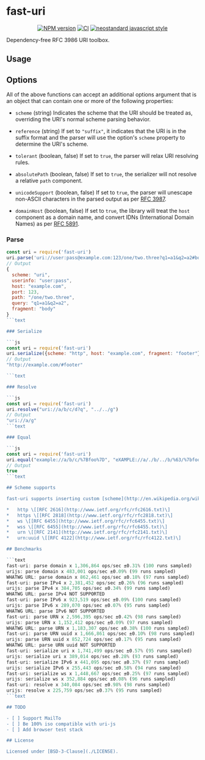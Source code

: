 # fast-uri

<div align="center">

[![NPM version](https://img.shields.io/npm/v/fast-uri.svg?style=flat)](https://www.npmjs.com/package/fast-uri)
[![CI](https://github.com/fastify/fast-uri/actions/workflows/ci.yml/badge.svg?branch=main)](https://github.com/fastify/fast-uri/actions/workflows/ci.yml)
[![neostandard javascript style](https://img.shields.io/badge/code_style-neostandard-brightgreen?style=flat)](https://github.com/neostandard/neostandard)

</div>

Dependency-free RFC 3986 URI toolbox.

## Usage

## Options

All of the above functions can accept an additional options argument that is an object that can contain one or more of the following properties:

*	`scheme` (string)
	Indicates the scheme that the URI should be treated as, overriding the URI's normal scheme parsing behavior.

*	`reference` (string)
	If set to `"suffix"`, it indicates that the URI is in the suffix format and the parser will use the option's `scheme` property to determine the URI's scheme.

*	`tolerant` (boolean, false)
	If set to `true`, the parser will relax URI resolving rules.

*	`absolutePath` (boolean, false)
	If set to `true`, the serializer will not resolve a relative `path` component.

*	`unicodeSupport` (boolean, false)
	If set to `true`, the parser will unescape non-ASCII characters in the parsed output as per [RFC 3987](http://www.ietf.org/rfc/rfc3987.txt).

*	`domainHost` (boolean, false)
	If set to `true`, the library will treat the `host` component as a domain name, and convert IDNs (International Domain Names) as per [RFC 5891](http://www.ietf.org/rfc/rfc5891.txt).

### Parse

```js
const uri = require('fast-uri')
uri.parse('uri://user:pass@example.com:123/one/two.three?q1=a1&q2=a2#body')
// Output
{
  scheme: "uri",
  userinfo: "user:pass",
  host: "example.com",
  port: 123,
  path: "/one/two.three",
  query: "q1=a1&q2=a2",
  fragment: "body"
}
```text

### Serialize

```js
const uri = require('fast-uri')
uri.serialize({scheme: "http", host: "example.com", fragment: "footer"})
// Output
"http://example.com/#footer"

```text

### Resolve

```js
const uri = require('fast-uri')
uri.resolve("uri://a/b/c/d?q", "../../g")
// Output
"uri://a/g"
```text

### Equal

```js
const uri = require('fast-uri')
uri.equal("example://a/b/c/%7Bfoo%7D", "eXAMPLE://a/./b/../b/%63/%7bfoo%7d")
// Output
true
```text

## Scheme supports

fast-uri supports inserting custom [scheme](http://en.wikipedia.org/wiki/URI_scheme)-dependent processing rules. Currently, fast-uri has built-in support for the following schemes:

*	http \[[RFC 2616](http://www.ietf.org/rfc/rfc2616.txt)\]
*	https \[[RFC 2818](http://www.ietf.org/rfc/rfc2818.txt)\]
*	ws \[[RFC 6455](http://www.ietf.org/rfc/rfc6455.txt)\]
*	wss \[[RFC 6455](http://www.ietf.org/rfc/rfc6455.txt)\]
*	urn \[[RFC 2141](http://www.ietf.org/rfc/rfc2141.txt)\]
*	urn:uuid \[[RFC 4122](http://www.ietf.org/rfc/rfc4122.txt)\]

## Benchmarks

```text
fast-uri: parse domain x 1,306,864 ops/sec ±0.31% (100 runs sampled)
urijs: parse domain x 483,001 ops/sec ±0.09% (99 runs sampled)
WHATWG URL: parse domain x 862,461 ops/sec ±0.18% (97 runs sampled)
fast-uri: parse IPv4 x 2,381,452 ops/sec ±0.26% (96 runs sampled)
urijs: parse IPv4 x 384,705 ops/sec ±0.34% (99 runs sampled)
WHATWG URL: parse IPv4 NOT SUPPORTED
fast-uri: parse IPv6 x 923,519 ops/sec ±0.09% (100 runs sampled)
urijs: parse IPv6 x 289,070 ops/sec ±0.07% (95 runs sampled)
WHATWG URL: parse IPv6 NOT SUPPORTED
fast-uri: parse URN x 2,596,395 ops/sec ±0.42% (98 runs sampled)
urijs: parse URN x 1,152,412 ops/sec ±0.09% (97 runs sampled)
WHATWG URL: parse URN x 1,183,307 ops/sec ±0.38% (100 runs sampled)
fast-uri: parse URN uuid x 1,666,861 ops/sec ±0.10% (98 runs sampled)
urijs: parse URN uuid x 852,724 ops/sec ±0.17% (95 runs sampled)
WHATWG URL: parse URN uuid NOT SUPPORTED
fast-uri: serialize uri x 1,741,499 ops/sec ±0.57% (95 runs sampled)
urijs: serialize uri x 389,014 ops/sec ±0.28% (93 runs sampled)
fast-uri: serialize IPv6 x 441,095 ops/sec ±0.37% (97 runs sampled)
urijs: serialize IPv6 x 255,443 ops/sec ±0.58% (94 runs sampled)
fast-uri: serialize ws x 1,448,667 ops/sec ±0.25% (97 runs sampled)
urijs: serialize ws x 352,884 ops/sec ±0.08% (96 runs sampled)
fast-uri: resolve x 340,084 ops/sec ±0.98% (98 runs sampled)
urijs: resolve x 225,759 ops/sec ±0.37% (95 runs sampled)
```text

## TODO

- [ ] Support MailTo
- [ ] Be 100% iso compatible with uri-js
- [ ] Add browser test stack

## License

Licensed under [BSD-3-Clause](./LICENSE).
